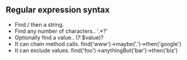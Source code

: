 ## Regular expression syntax

- Find / then a string.
- Find any number of characters.. '.*?'
- Optionally find a value.. (?:$value)?
- It can chain method calls. find('www')->maybe('.')->then('google')
- It can exclude values. find('foo')->anythingBut('bar')->then('biz')
